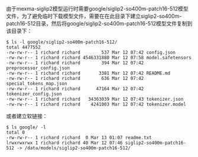 由于mexma-siglip2模型运行时需要google/siglip2-so400m-patch16-512模型文件，为了避免临时下载模型文件，需要在在此目录下建立siglip2-so400m-patch16-512目录，然后将google/siglip2-so400m-patch16-512模型文件复制到该目录下：

```
$ ls -l google/siglip2-so400m-patch16-512/
total 4477552
-rw-rw-r-- 1 richard richard        537 Mar 12 07:42 config.json
-rw-rw-r-- 1 richard richard 4546331880 Mar 12 07:58 model.safetensors
-rw-rw-r-- 1 richard richard        394 Mar 12 07:42 preprocessor_config.json
-rw-rw-r-- 1 richard richard       3381 Mar 12 07:42 README.md
-rw-rw-r-- 1 richard richard        636 Mar 12 07:42 special_tokens_map.json
-rw-rw-r-- 1 richard richard      47164 Mar 12 07:42 tokenizer_config.json
-rw-rw-r-- 1 richard richard   34363039 Mar 12 07:43 tokenizer.json
-rw-rw-r-- 1 richard richard    4241003 Mar 12 07:42 tokenizer.model
```

或者建立软链接：

```
$ ls google/ -l
total 0
-rw-rw-r-- 1 richard richard  0 Mar 13 01:07 readme.txt
lrwxrwxrwx 1 richard richard 40 Mar 12 07:46 siglip2-so400m-patch16-512 -> /data/models/siglip2-so400m-patch16-512/

```
